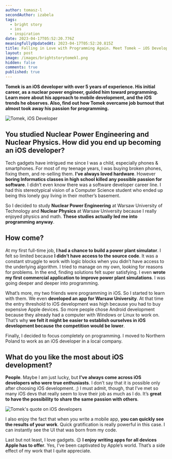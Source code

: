```yaml
---
author: tomasz-l
secondAuthor: izabela
tags:
  - bright story
  - ios
  - inspiration
date: 2023-04-17T05:52:20.776Z
meaningfullyUpdatedAt: 2023-04-17T05:52:20.815Z
title: Falling in Love with Programming Again. Meet Tomek – iOS Developer
layout: post
image: /images/brightstorytomekl.png
hidden: false
comments: true
published: true
---
```

**Tomek is an iOS developer with over 5 years of experience. His initial career, as a nuclear power engineer, guided him toward programming. Learn more about his approach to mobile development, and the iOS trends he observes. Also, find out how Tomek overcame job burnout that almost took away his passion for programming.**

<div class="image"><img src="/images/brightstorytomeklcollage.png" alt="Tomek, iOS Developer" title="Tomek, iOS Developer"  /> </div>

## You studied Nuclear Power Engineering and Nuclear Physics. How did you end up becoming an iOS developer?

Tech gadgets have intrigued me since I was a child, especially phones & smartphones. For most of my teenage years, I was buying broken phones, fixing them, and re-selling them. **I’ve always loved hardware**. However **boring Informatics classes in high school killed any possible passion for software**. I didn’t even know there was a software developer career line. I had this stereotypical vision of a Computer Science student who ended up being this lonely guy living in their mother’s basement. 

So I decided to study **Nuclear Power Engineering** at Warsaw University of Technology and **Nuclear Physics** at Warsaw University because I really enjoyed physics and math. **These studies actually led me into programming anyway**.

## How come?

At my first full-time job, **I had a chance to build a power plant simulator**. I felt so limited because **I didn’t have access to the source code**. It was a constant struggle to work with logic blocks when you didn’t have access to the underlying algorithm. I tried to manage on my own, looking for reasons for problems. In the end, finding solutions felt super satisfying. I even **wrote my first commercial application to improve power plant simulations**. I was going deeper and deeper into programming.

What’s more, my two friends were programming in iOS. So I started to learn with them. We even **developed an app for Warsaw University**. At that time the entry threshold to iOS development was high because you had to buy expensive Apple devices. So more people chose Android development because they already had a computer with Windows or Linux to work on. That’s why **we felt it might be easier to establish ourselves in iOS development because the competition would be lower**. 

Finally, I decided to focus completely on programming. I moved to Northern Poland to work as an iOS developer in a local company.

## What do you like the most about iOS development?

**People**. Maybe I am just lucky, but **I’ve always come across iOS developers who were true enthusiasts**. I don’t say that it is possible only after choosing iOS development. ;) I must admit, though, that I’ve met so many iOS devs that really seem to love their job as much as I do. It’s **great to have the possibility to share the same passion with others**.

<div class="image"><img src="/images/tomek_quote_ios_devs.png" alt="Tomek's quote on iOS developers" title="Tomek's quote on iOS developers"  /> </div>

I also enjoy the fact that when you write a mobile app, **you can quickly see the results of your work**. Quick gratification is really powerful in this case. I can instantly see the UI that was born from my code.

Last but not least, I love gadgets. 😉 **I enjoy writing apps for all devices Apple has to offer**. Yes, I’ve been captivated by Apple’s world. That’s a side effect of my work that I quite appreciate.